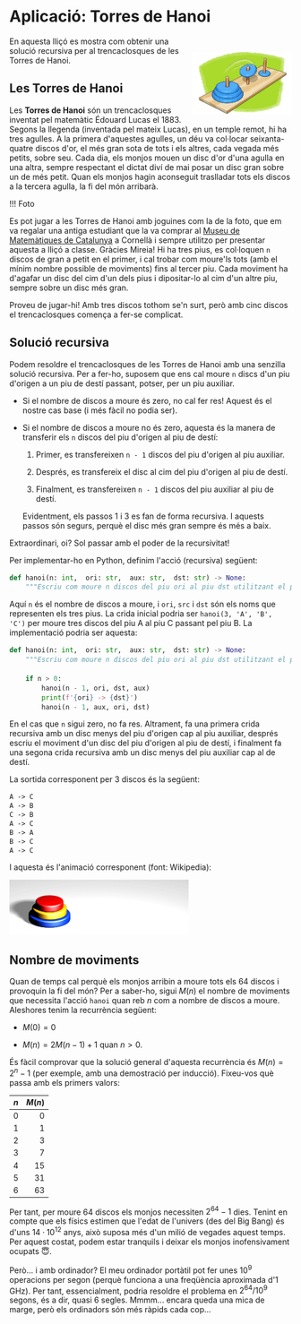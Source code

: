 # Aplicació: Torres de Hanoi

<img src='./hanoi.png' style='height: 8em; float: right; margin: 2em 0 1em 1em;'/>

En aquesta lliçó es mostra com obtenir una solució recursiva per al trencaclosques de les Torres de Hanoi.

## Les Torres de Hanoi

Les **Torres de Hanoi** són un trencaclosques inventat pel matemàtic Édouard Lucas el 1883. Segons la llegenda (inventada pel mateix Lucas), en un temple remot, hi ha tres agulles. A la primera d'aquestes agulles, un déu va col·locar seixanta-quatre discos d'or, el més gran sota de tots i els altres, cada vegada més petits, sobre seu. Cada dia, els monjos mouen un disc d'or d'una agulla en una altra, sempre respectant el dictat diví de mai posar un disc gran sobre un de més petit. Quan els monjos hagin aconseguit traslladar tots els discos a la tercera agulla, la fi del món arribarà.

!!! Foto

Es pot jugar a les Torres de Hanoi amb joguines com la de la foto, que em va regalar una antiga estudiant que la va comprar al [Museu de Matemàtiques de Catalunya](https://mmaca.cat/) a Cornellà i sempre utilitzo per presentar aquesta a lliçó a classe. Gràcies Mireia! Hi ha tres pius, es col·loquen `n` discos de gran a petit en el primer, i cal trobar com moure'ls tots (amb el mínim nombre possible de moviments) fins al tercer piu. Cada moviment ha d'agafar un disc del cim d'un dels pius i dipositar-lo al cim d'un altre piu, sempre sobre un disc més gran.

Proveu de jugar-hi! Amb tres discos tothom se'n surt, però amb cinc discos el trencaclosques comença a fer-se complicat.

## Solució recursiva

Podem resoldre el trencaclosques de les Torres de Hanoi amb una senzilla solució recursiva. Per a fer-ho, suposem que ens cal moure `n` discs d'un piu d'origen a un piu de destí passant, potser, per un piu auxiliar.

-   Si el nombre de discos a moure és zero, no cal fer res! Aquest és el nostre cas base (i més fàcil no podia ser).

-   Si el nombre de discos a moure no és zero, aquesta és la manera de transferir els `n` discos del piu d'origen al piu de destí:

    1. Primer, es transfereixen `n - 1` discos del piu d'origen al piu auxiliar.

    2. Després, es transfereix el disc al cim del piu d'origen al piu de destí.

    3. Finalment, es transfereixen `n - 1` discos del piu auxiliar al piu de destí.

    Evidentment, els passos 1 i 3 es fan de forma recursiva. I aquests passos són segurs, perquè el disc més gran sempre és més a baix.

Extraordinari, oi? Sol passar amb el poder de la recursivitat!

Per implementar-ho en Python, definim l'acció (recursiva) següent:

```python
def hanoi(n: int,  ori: str,  aux: str,  dst: str) -> None:
    """Escriu com moure n discos del piu ori al piu dst utilitzant el piu aux."""
```

Aquí `n` és el nombre de discos a moure, i `ori`, `src` i `dst` són els noms que representen els tres pius. La crida inicial podria ser `hanoi(3, 'A', 'B', 'C')` per moure tres discos del piu A al piu C passant pel piu B. La implementació podria ser aquesta:

```python
def hanoi(n: int,  ori: str,  aux: str,  dst: str) -> None:
    """Escriu com moure n discos del piu ori al piu dst utilitzant el piu aux."""

    if n > 0:
        hanoi(n - 1, ori, dst, aux)
        print(f'{ori} -> {dst}')
        hanoi(n - 1, aux, ori, dst)
```

En el cas que `n` sigui zero, no fa res. Altrament, fa una primera crida recursiva amb un disc menys del piu d'origen cap al piu auxiliar, després escriu el moviment d'un disc del piu d'origen al piu de destí, i finalment fa una segona crida recursiva amb un disc menys del piu auxiliar cap al de destí.

La sortida corresponent per 3 discos és la següent:

```text
A -> C
A -> B
C -> B
A -> C
B -> A
B -> C
A -> C
```

I aquesta és l'animació corresponent (font: Wikipedia):

![hanoi.gif](hanoi.gif)

## Nombre de moviments

Quan de temps cal perquè els monjos arribin a moure tots els 64 discos i provoquin la fi del món? Per a saber-ho, sigui $M(n)$ el nombre de moviments que necessita l'acció `hanoi` quan reb $n$ com a nombre de discos a moure. Aleshores tenim la recurrència següent:

-   $M(0) = 0$

-   $M(n) = 2M(n - 1) + 1$ quan $n>0$.

És fàcil comprovar que la solució general d'aquesta recurrència és $M(n)=2^n - 1$ (per exemple, amb una demostració per inducció). Fixeu-vos què passa amb els primers valors:

| $n$ | $M(n)$ |
| --- | -----: |
| 0   |      0 |
| 1   |      1 |
| 2   |      3 |
| 3   |      7 |
| 4   |     15 |
| 5   |     31 |
| 6   |     63 |

Per tant, per moure 64 discos els monjos necessiten $2^{64}-1$ dies. Tenint en compte que els físics estimen que l'edat de l'univers (des del Big Bang) és d'uns $14·10^{12}$ anys, això suposa més d'un milió de vegades aquest temps. Per aquest costat, podem estar tranquils i deixar els monjos inofensivament ocupats 😇.

Però... i amb ordinador? El meu ordinador portàtil pot fer unes $10^9$ operacions per segon (perquè funciona a una freqüència aproximada d'1 GHz). Per tant, essencialment, podria resoldre el problema en $2^{64}/10^9$ segons, és a dir, quasi 6 segles. Mmmm... encara queda una mica de marge, però els ordinadors són més ràpids cada cop...

<Autors autors="jpetit"/>
